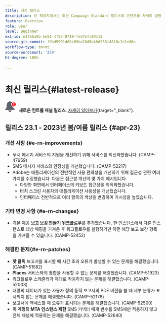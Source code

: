 ```yaml
---
title: 최신 릴리스
description: 이 페이지에서는 최신 Campaign Standard 릴리스의 콘텐츠를 자세히 설명합니다
feature: Overview
role: User
level: Beginner
exl-id: e1f55a9b-be51-4f57-8719-fed7efc89113
source-git-commit: f9bd5901d68c09ba20d5d48d263f4818c2e1e86a
workflow-type: tm+mt
source-wordcount: '259'
ht-degree: 100%

---
```



# 최신 릴리스{#latest-release}

![컨트롤 패널](assets/do-not-localize/cp-icon.png) **새로운 컨트롤 패널 릴리스**. [자세히 알아보기](https://experienceleague.adobe.com/docs/control-panel/using/release-notes.html?lang=ko){target="_blank"}.

## 릴리스 23.1 - 2023년 봄/여름 릴리스 {#apr-23}

### 개선 사항 {#e-rn-improvements}

* 푸시 메시지 서비스의 지원을 개선하기 위해 서비스를 최신화했습니다. (CAMP-47959)
* SMS 메시지 서비스의 안정성을 개선했습니다. (CAMP-52217)
* Adobe는 애플리케이션의 전반적인 사용 편의성을 개선하기 위해 접근성 관련 여러 가지를 수정했습니다. 다음은 접근성 개선의 몇 가지 예시입니다.
   * 다양한 화면에서 인터페이스의 키보드 접근성을 최적화했습니다.
   * 터치 스크린 사용자의 애플리케이션 사용성을 개선했습니다.
   * 인터페이스 전반적으로 여러 항목의 색상을 변경하여 가시성을 높였습니다.

### 기타 변경 사항 {#e-rn-changes}

* 기본 제공 **보고 보강 만들기 워크플로우**&#x200B;를 추가했습니다. 한 인스턴스에서 다른 인스턴스로 대상 매핑을 가져온 후 워크플로우를 실행하기만 하면 해당 보고 보강 항목을 가져올 수 있습니다. (CAMP-52452)

### 해결한 문제{#e-rn-patches}

* **핫 클릭** 보고서를 표시할 때 시간 초과 오류가 발생할 수 있는 문제를 해결했습니다. (CAMP-51582)
* **Places** 서비스와의 통합을 사용할 수 없는 문제를 해결했습니다. (CAMP-51923)
* 워크플로우 스케줄러가 제대로 작동하지 않는 문제를 해결했습니다. (CAMP-52003)
* 대량의 데이터가 있는 사용자 정의 동적 보고서의 PDF 버전을 볼 때 세부 분류가 표시되지 않는 문제를 해결했습니다. (CAMP-52178)
* 보고서에 액세스할 때 오류가 표시되는 문제를 해결했습니다. (CAMP-52500)
* **이 계정의 MTA 인스턴스 제한** SMS 커넥터 매개 변수를 SMS에만 적용하지 않고 전체 채널에 적용하는 문제를 해결했습니다. (CAMP-52640)
